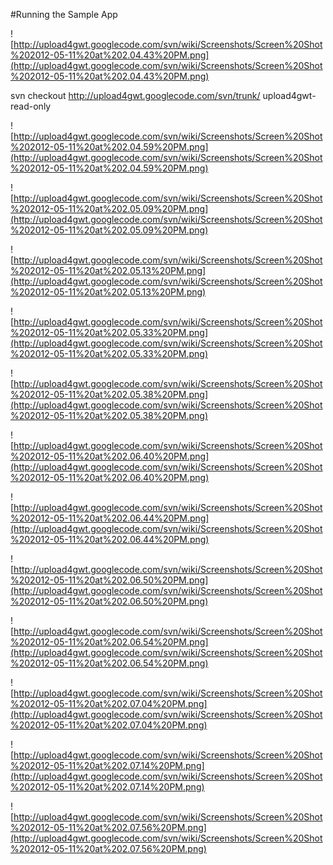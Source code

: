 #Running the Sample App



![http://upload4gwt.googlecode.com/svn/wiki/Screenshots/Screen%20Shot%202012-05-11%20at%202.04.43%20PM.png](http://upload4gwt.googlecode.com/svn/wiki/Screenshots/Screen%20Shot%202012-05-11%20at%202.04.43%20PM.png)

svn checkout http://upload4gwt.googlecode.com/svn/trunk/ upload4gwt-read-only



![http://upload4gwt.googlecode.com/svn/wiki/Screenshots/Screen%20Shot%202012-05-11%20at%202.04.59%20PM.png](http://upload4gwt.googlecode.com/svn/wiki/Screenshots/Screen%20Shot%202012-05-11%20at%202.04.59%20PM.png)


![http://upload4gwt.googlecode.com/svn/wiki/Screenshots/Screen%20Shot%202012-05-11%20at%202.05.09%20PM.png](http://upload4gwt.googlecode.com/svn/wiki/Screenshots/Screen%20Shot%202012-05-11%20at%202.05.09%20PM.png)



![http://upload4gwt.googlecode.com/svn/wiki/Screenshots/Screen%20Shot%202012-05-11%20at%202.05.13%20PM.png](http://upload4gwt.googlecode.com/svn/wiki/Screenshots/Screen%20Shot%202012-05-11%20at%202.05.13%20PM.png)


![http://upload4gwt.googlecode.com/svn/wiki/Screenshots/Screen%20Shot%202012-05-11%20at%202.05.33%20PM.png](http://upload4gwt.googlecode.com/svn/wiki/Screenshots/Screen%20Shot%202012-05-11%20at%202.05.33%20PM.png)


![http://upload4gwt.googlecode.com/svn/wiki/Screenshots/Screen%20Shot%202012-05-11%20at%202.05.38%20PM.png](http://upload4gwt.googlecode.com/svn/wiki/Screenshots/Screen%20Shot%202012-05-11%20at%202.05.38%20PM.png)


![http://upload4gwt.googlecode.com/svn/wiki/Screenshots/Screen%20Shot%202012-05-11%20at%202.06.40%20PM.png](http://upload4gwt.googlecode.com/svn/wiki/Screenshots/Screen%20Shot%202012-05-11%20at%202.06.40%20PM.png)


![http://upload4gwt.googlecode.com/svn/wiki/Screenshots/Screen%20Shot%202012-05-11%20at%202.06.44%20PM.png](http://upload4gwt.googlecode.com/svn/wiki/Screenshots/Screen%20Shot%202012-05-11%20at%202.06.44%20PM.png)


![http://upload4gwt.googlecode.com/svn/wiki/Screenshots/Screen%20Shot%202012-05-11%20at%202.06.50%20PM.png](http://upload4gwt.googlecode.com/svn/wiki/Screenshots/Screen%20Shot%202012-05-11%20at%202.06.50%20PM.png)


![http://upload4gwt.googlecode.com/svn/wiki/Screenshots/Screen%20Shot%202012-05-11%20at%202.06.54%20PM.png](http://upload4gwt.googlecode.com/svn/wiki/Screenshots/Screen%20Shot%202012-05-11%20at%202.06.54%20PM.png)

![http://upload4gwt.googlecode.com/svn/wiki/Screenshots/Screen%20Shot%202012-05-11%20at%202.07.04%20PM.png](http://upload4gwt.googlecode.com/svn/wiki/Screenshots/Screen%20Shot%202012-05-11%20at%202.07.04%20PM.png)


![http://upload4gwt.googlecode.com/svn/wiki/Screenshots/Screen%20Shot%202012-05-11%20at%202.07.14%20PM.png](http://upload4gwt.googlecode.com/svn/wiki/Screenshots/Screen%20Shot%202012-05-11%20at%202.07.14%20PM.png)


![http://upload4gwt.googlecode.com/svn/wiki/Screenshots/Screen%20Shot%202012-05-11%20at%202.07.56%20PM.png](http://upload4gwt.googlecode.com/svn/wiki/Screenshots/Screen%20Shot%202012-05-11%20at%202.07.56%20PM.png)